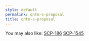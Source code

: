 ```yaml
---
style: default
permalink: qntm-s-proposal
title: qntm-s-proposal
---
```

You may also like:
[SCP-186](http://scp-wiki.net/scp-186)
[SCP-1545](http://scp-wiki.net/scp-1545)
